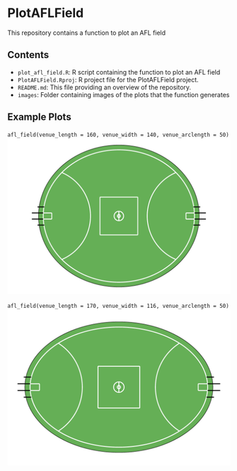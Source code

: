# PlotAFLField
This repository contains a function to plot an AFL field

## Contents
- `plot_afl_field.R`: R script containing the function to plot an AFL field
- `PlotAFLField.Rproj`: R project file for the PlotAFLField project.
- `README.md`: This file providing an overview of the repository.
- `images`: Folder containing images of the plots that the function generates

## Example Plots
`afl_field(venue_length = 160, venue_width = 140, venue_arclength = 50)` 
![AFL Field](images/afl_field_1.png)

`afl_field(venue_length = 170, venue_width = 116, venue_arclength = 50)` 
![AFL Field](images/afl_field_2.png)